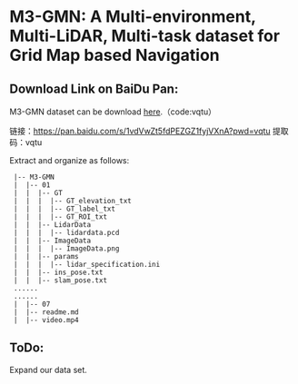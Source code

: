 # M3-GMN: A Multi-environment, Multi-LiDAR, Multi-task dataset for Grid Map based Navigation




## Download Link on BaiDu Pan:

M3-GMN dataset can be download [here](https://pan.baidu.com/s/1vdVwZt5fdPEZGZ1fyjVXnA?pwd=vqtu).（code:vqtu）

链接：https://pan.baidu.com/s/1vdVwZt5fdPEZGZ1fyjVXnA?pwd=vqtu 
提取码：vqtu

Extract and organize as follows:

```
 |-- M3-GMN
 |  |-- 01
 |  |  |-- GT
 |  |  |  |-- GT_elevation_txt
 |  |  |  |-- GT_label_txt
 |  |  |  |-- GT_ROI_txt
 |  |  |-- LidarData
 |  |  |  |-- lidardata.pcd
 |  |  |-- ImageData
 |  |  |  |-- ImageData.png
 |  |  |-- params
 |  |  |  |-- lidar_specification.ini
 |  |  |-- ins_pose.txt
 |  |  |-- slam_pose.txt
 ......
 ......
 |  |-- 07
 |  |-- readme.md
 |  |-- video.mp4
```



## ToDo:

Expand our data set.

